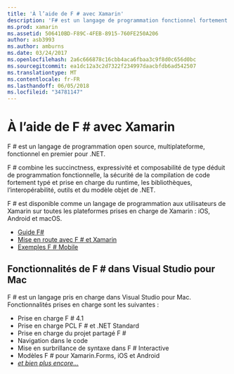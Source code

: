 ```yaml
---
title: 'À l’aide de F # avec Xamarin'
description: 'F# est un langage de programmation fonctionnel fortement typé conçu pour s’exécuter sur .NET. Ce document fournit une vue d’ensemble de ses fonctionnalités et les liens vers des exemples générées à l’aide de F #.'
ms.prod: xamarin
ms.assetid: 506410BD-F89C-4FEB-8915-760FE250A206
author: asb3993
ms.author: amburns
ms.date: 03/24/2017
ms.openlocfilehash: 2a6c666878c16cbb4aca6fbaa3c9f8d0c656d0bc
ms.sourcegitcommit: ea1dc12a3c2d7322f234997daacbfdb6ad542507
ms.translationtype: MT
ms.contentlocale: fr-FR
ms.lasthandoff: 06/05/2018
ms.locfileid: "34781147"
---
```

# <a name="using-f-with-xamarin"></a>À l’aide de F # avec Xamarin

F # est un langage de programmation open source, multiplateforme, fonctionnel en premier pour .NET.

F # combine les succinctness, expressivité et composabilité de type déduit de programmation fonctionnelle, la sécurité de la compilation de code fortement typé et prise en charge du runtime, les bibliothèques, l’interopérabilité, outils et du modèle objet de .NET.

F # est disponible comme un langage de programmation aux utilisateurs de Xamarin sur toutes les plateformes prises en charge de Xamarin : iOS, Android et macOS.

- [Guide F#](https://docs.microsoft.com/dotnet/fsharp/)
- [Mise en route avec F # et Xamarin](overview.md)
- [Exemples F # Mobile](samples.md)

## <a name="f-features-in-visual-studio-for-mac"></a>Fonctionnalités de F # dans Visual Studio pour Mac

F # est un langage pris en charge dans Visual Studio pour Mac. Fonctionnalités prises en charge sont les suivantes :

- Prise en charge F # 4.1
- Prise en charge PCL F # et .NET Standard
- Prise en charge du projet partagé F #
- Navigation dans le code
- Mise en surbrillance de syntaxe dans F # Interactive
- Modèles F # pour Xamarin.Forms, iOS et Android
- [*et bien plus encore...*](https://developer.xamarin.com/releases/studio/xamarin.studio_6.0/xamarin.studio_6.0/#F_Enhancements)

